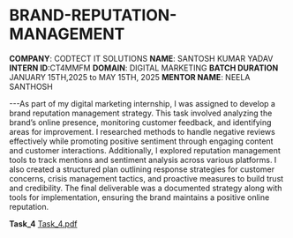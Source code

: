 # BRAND-REPUTATION-MANAGEMENT

**COMPANY**: CODTECT IT SOLUTIONS
**NAME**: SANTOSH KUMAR YADAV
**INTERN ID**:CT4MMFM
**DOMAIN**: DIGITAL MARKETING
**BATCH DURATION** JANUARY 15TH,2025 to MAY 15TH, 2025
**MENTOR NAME**: NEELA SANTHOSH

---As part of my digital marketing internship, I was assigned to develop a brand reputation management strategy. This task involved analyzing the brand’s online presence, monitoring customer feedback, and identifying areas for improvement. I researched methods to handle negative reviews effectively while promoting positive sentiment through engaging content and customer interactions. Additionally, I explored reputation management tools to track mentions and sentiment analysis across various platforms. I also created a structured plan outlining response strategies for customer concerns, crisis management tactics, and proactive measures to build trust and credibility. The final deliverable was a documented strategy along with tools for implementation, ensuring the brand maintains a positive online reputation.

**Task_4**
[Task_4.pdf](https://github.com/user-attachments/files/18968019/Task_4.pdf)
